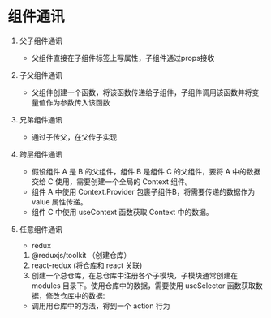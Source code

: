 # 组件通讯

1. 父子组件通讯
    - 父组件直接在子组件标签上写属性，子组件通过props接收

2. 子父组件通讯
    - 父组件创建一个函数，将该函数传递给子组件，子组件调用该函数并将变量值作为参数传入该函数

3. 兄弟组件通讯
    - 通过子传父，在父传子实现
    
4. 跨层组件通讯
    - 假设组件 A 是 B 的父组件，组件 B 是组件 C 的父组件，要将 A 中的数据交给 C 使用，需要创建一个全局的 Context 组件。
    - 组件 A 中使用 Context.Provider 包裹子组件B，将需要传递的数据作为 value 属性传递。
    - 组件 C 中使用 useContext 函数获取 Context 中的数据。

5. 任意组件通讯
    - redux
    1. @reduxjs/toolkit     （创建仓库）
    2. react-redux      (将仓库和 react 关联)
    3. 创建一个总仓库，在总仓库中注册各个子模块，子模块通常创建在 modules 目录下。使用仓库中的数据，需要使用 useSelector 函数获取数据，修改仓库中的数据:
    - 调用用仓库中的方法，得到一个 action 行为